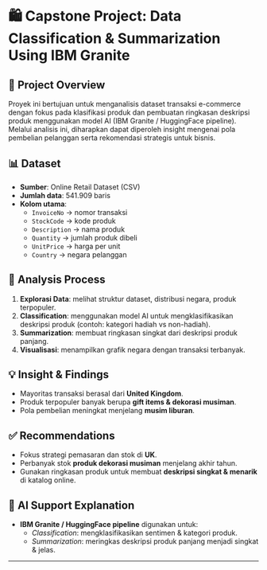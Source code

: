 # 🛍️ Capstone Project: Data Classification & Summarization Using IBM Granite

## 📌 Project Overview
Proyek ini bertujuan untuk menganalisis dataset transaksi e-commerce dengan fokus pada klasifikasi produk dan pembuatan ringkasan deskripsi produk menggunakan model AI (IBM Granite / HuggingFace pipeline).  
Melalui analisis ini, diharapkan dapat diperoleh insight mengenai pola pembelian pelanggan serta rekomendasi strategis untuk bisnis.

## 📊 Dataset
- **Sumber**: Online Retail Dataset (CSV)  
- **Jumlah data**: 541.909 baris  
- **Kolom utama**:
  - `InvoiceNo` → nomor transaksi  
  - `StockCode` → kode produk  
  - `Description` → nama produk  
  - `Quantity` → jumlah produk dibeli  
  - `UnitPrice` → harga per unit  
  - `Country` → negara pelanggan  

## 🔎 Analysis Process
1. **Explorasi Data**: melihat struktur dataset, distribusi negara, produk terpopuler.  
2. **Classification**: menggunakan model AI untuk mengklasifikasikan deskripsi produk (contoh: kategori hadiah vs non-hadiah).  
3. **Summarization**: membuat ringkasan singkat dari deskripsi produk panjang.  
4. **Visualisasi**: menampilkan grafik negara dengan transaksi terbanyak.  

## 💡 Insight & Findings
- Mayoritas transaksi berasal dari **United Kingdom**.  
- Produk terpopuler banyak berupa **gift items & dekorasi musiman**.  
- Pola pembelian meningkat menjelang **musim liburan**.  

## ✅ Recommendations
- Fokus strategi pemasaran dan stok di **UK**.  
- Perbanyak stok **produk dekorasi musiman** menjelang akhir tahun.  
- Gunakan ringkasan produk untuk membuat **deskripsi singkat & menarik** di katalog online.  

## 🤖 AI Support Explanation
- **IBM Granite / HuggingFace pipeline** digunakan untuk:
  - *Classification*: mengklasifikasikan sentimen & kategori produk.  
  - *Summarization*: meringkas deskripsi produk panjang menjadi singkat & jelas.  

---
